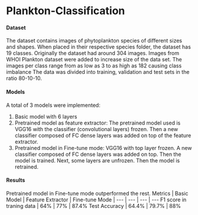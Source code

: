 # Plankton-Classification

#### Dataset
The dataset contains images of phytoplankton species of different sizes and shapes.
When placed in their respective species folder, the dataset has 19 classes.
Originally the dataset had around 304 images.
Images from WHOI Plankton dataset were added to increase size of the data set.
The images per class range from as low as 3 to as high as 182 causing class imbalance
The data was divided into training, validation and test sets in the ratio 80-10-10.  


#### Models
A total of 3 models were implemented: 
1. Basic model with 6 layers
2. Pretrained model as feature extractor: The pretrained model used is VGG16 with the classifier (convolutional layers) frozen. Then a new classifier composed of FC dense layers was added on top of the feature extractor.
3. Pretrained model in Fine-tune mode: VGG16 with top layer frozen. A new classifier composed of FC dense layers was added on top. Then the model is trained. Next, some layers are unfrozen. Then the model is retrained.


#### Results
Pretrained model in Fine-tune mode outperformed the rest.
Metrics | Basic Model | Feature Extractor | Fine-tune Mode |
--- | --- | --- | --- 
F1 score in traning data | 64% | 77% | 87.4% 
Test Accuracy | 64.4% | 79.7% | 88% 

